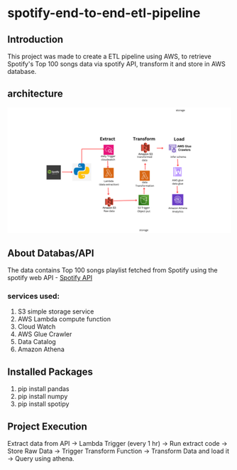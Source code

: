 # spotify-end-to-end-etl-pipeline
## Introduction
This project was made to create a ETL pipeline using AWS, to retrieve Spotify's Top 100 songs data via spotify API, transform it and store in AWS database.

## architecture
![architecture diagram](https://github.com/rana1505/spotify-end-to-end-etl-pipeline/blob/main/spotify_api_end_to_end_pipeline_flow.png)

## About Databas/API
The data contains Top 100 songs playlist fetched from Spotify using the spotify web API - [Spotify API](https://developer.spotify.com/documentation/web-api)

### services used:
1. S3 simple storage service
2. AWS Lambda compute function
3. Cloud Watch
4. AWS Glue Crawler
5. Data Catalog
6. Amazon Athena

## Installed Packages
1. pip install pandas
2. pip install numpy
3. pip install spotipy

## Project Execution
Extract data from API -> Lambda Trigger (every 1 hr) -> Run extract code -> Store Raw Data -> Trigger Transform Function -> Transform Data and load it -> Query using athena.
